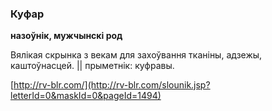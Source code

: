 ### Куфар
**назоўнік, мужчынскі род**

Вялікая скрынка з векам для захоўвання тканіны, адзежы, каштоўнасцей. || прыметнік: куфравы.

<a rel="author">[http://rv-blr.com/](http://rv-blr.com/slounik.jsp?letterId=0&maskId=0&pageId=1494)</a>

